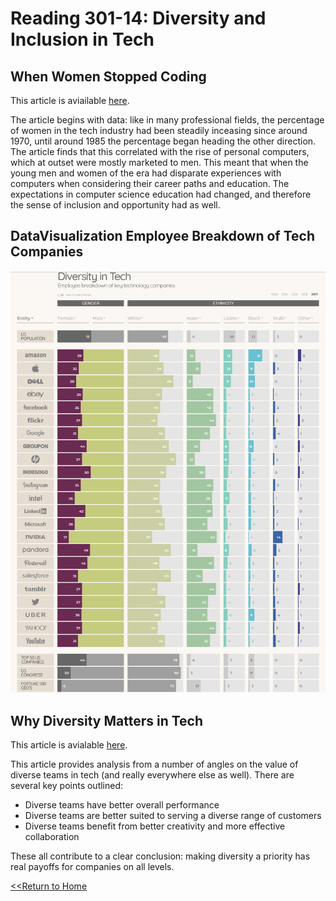 # Reading 301-14: Diversity and Inclusion in Tech

## When Women Stopped Coding
This article is aviailable [here](https://www.npr.org/sections/money/2014/10/21/357629765/when-women-stopped-coding).

The article begins with data: like in many professional fields, the percentage of women in the tech industry had been steadily inceasing since around 1970, until around 1985 the percentage began heading the other direction. 
The article finds that this correlated with the rise of personal computers, which at outset were mostly marketed to men. This meant that when the young men and women of the era had disparate experiences with computers when considering their career paths and education. The expectations in computer science education had changed, and therefore the sense of inclusion and opportunity had as well. 

## DataVisualization Employee Breakdown of Tech Companies
![DataVisualization](../img/TechDemoVis.PNG)

## Why Diversity Matters in Tech
This article is avialable [here](https://www.usatoday.com/story/tech/columnist/2015/07/21/why-diversity-matters-your-tech-company/30419871/).

This article provides analysis from a number of angles on the value of diverse teams in tech (and really everywhere else as well). There are several key points outlined:

- Diverse teams have better overall performance
- Diverse teams are better suited to serving a diverse range of customers
- Diverse teams benefit from better creativity and more effective collaboration

These all contribute to a clear conclusion: making diversity a priority has real payoffs for companies on all levels. 

[<<Return to Home](../README.md)